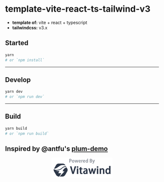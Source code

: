 # template-vite-react-ts-tailwind-v3

- **template of:** vite + react + typescript
- **tailwindcss:** v3.x

## Started

```bash
yarn
# or `npm install`
```

---

## Develop

```bash
yarn dev
# or `npm run dev`
```

---

## Build

```bash
yarn build
# or `npm run build`
```

## Inspired by @antfu's [plum-demo](https://github.com/antfu/plum-demo)

<p align="center">
<img src="./powered-by-vitawind-bright.png">
</p>
